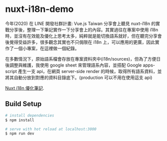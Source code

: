 # nuxt-i18n-demo

今年(2020) 在 LINE 開發社群計畫: Vue.js Taiwan 分享會上聽見 nuxt-i18n 的實戰分享後，整理一下筆記實作一下分享會上的內容。其實過往在專案中使用 i18n 時，並沒有在效能及優化上思考太多，純粹就是能切換語系就好，但在聽完分享會後覺得受益許多，很多觀念其實也不只侷限在 i18n 上，可以應用的更廣，因此實作了一個小專案，在這裡做一個紀錄。

在多數情況下，原始語系檔會存放在專案資料夾中(i18n/sources)，但為了方便日後調整與維護，我使用 google sheet 來管理語系內容，並搭配 Google apps-script 產生一支 api，在網頁 server-side render 的時候，取得所有語系資料，並將其自動分放到對應的資料目錄底下。(production 可以不用在使用這支 api)

[Nuxt i18n 優化筆記](https://hackmd.io/@OSLHiEMQTTqKrzYTrvjHQA/H1tL6aV7w#Async-Components).

## Build Setup

```bash
# install dependencies
$ npm install

# serve with hot reload at localhost:3000
$ npm run dev

```



